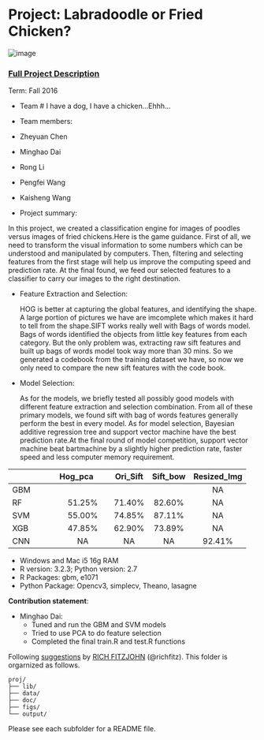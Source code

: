 # Project: Labradoodle or Fried Chicken? 
![image](https://s-media-cache-ak0.pinimg.com/236x/6b/01/3c/6b013cd759c69d17ffd1b67b3c1fbbbf.jpg)
### [Full Project Description](doc/project3_desc.html)

Term: Fall 2016

+ Team # I have a dog, I have a chicken...Ehhh...
+ Team members:  
 + Zheyuan Chen
 + Minghao Dai  
 + Rong Li 
 + Pengfei Wang 
 + Kaisheng Wang
 
+ Project summary: 

 In this project, we created a classification engine for images of poodles versus images of fried chickens.Here is the game guidance. First of all, we need to transform the visual information to some numbers which can be understood and manipulated by computers. Then, filtering and selecting features from the first stage will help us improve the computing speed and prediction rate. At the final found, we feed our selected features to a classifier to carry our images to the right destination.

 + Feature Extraction and Selection:
     
     HOG is better at capturing the global features, and identifying the shape. A large portion of pictures we have are imcomplete which makes it hard to tell from the shape.SIFT works really well with Bags of words model. Bags of words identified the objects from little key features from each category. But the only problem was, extracting raw sift features and built up bags of words model took way more than 30 mins. So we generated a codebook from the training dataset we have, so now we only need to compare the new sift features with the code book.

 + Model Selection:
     
     As for the models, we briefly tested all possibly good models with different feature extraction and selection combination. From all of these primary models, we found sift with bag of words features generally perform the best in every model. As for model selection, Bayesian additive regression tree and support vector machine have the best prediction rate.At the final round of model competition, support vector machine beat bartmachine by a slightly higher prediction rate, faster speed and less computer memory requirement.

 



|               | Hog_pca       | Ori_Sift      | Sift_bow     | Resized_Img  |
| ------------- |:-------------:|:-------------:|:------------:|:------------:|
| GBM           |               |               |              |	NA    |
| RF            |     51.25% 	| 71.40%       	|82.60%        |        NA    |
| SVM           |  55.00%       | 74.85%        |  87.11%      |	NA    |
| XGB           |   47.85%      | 62.90%     	| 73.89%       |        NA    |
| CNN           |       NA      |    NA     	|      NA      |      92.41%  |  


+ Windows and Mac i5 16g RAM
+ R version: 3.2.3; Python version: 2.7
+ R Packages: gbm, e1071
+ Python Package: Opencv3, simplecv, Theano, lasagne

	
**Contribution statement**: 
+ Minghao Dai:
   + Tuned and run the GBM and SVM models
   + Tried to use PCA to do feature selection
   + Completed the final train.R and test.R functions


Following [suggestions](http://nicercode.github.io/blog/2013-04-05-projects/) by [RICH FITZJOHN](http://nicercode.github.io/about/#Team) (@richfitz). This folder is orgarnized as follows.

```
proj/
├── lib/
├── data/
├── doc/
├── figs/
└── output/
```

Please see each subfolder for a README file.
